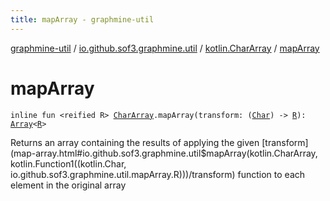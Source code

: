```yaml
---
title: mapArray - graphmine-util
---
```


[graphmine-util](../../index.html) / [io.github.sof3.graphmine.util](../index.html) / [kotlin.CharArray](index.html) / [mapArray](./map-array.html)

# mapArray

`inline fun <reified R> `[`CharArray`](https://kotlinlang.org/api/latest/jvm/stdlib/kotlin/-char-array/index.html)`.mapArray(transform: (`[`Char`](https://kotlinlang.org/api/latest/jvm/stdlib/kotlin/-char/index.html)`) -> `[`R`](map-array.html#R)`): `[`Array`](https://kotlinlang.org/api/latest/jvm/stdlib/kotlin/-array/index.html)`<`[`R`](map-array.html#R)`>`

Returns an array containing the results of applying the given [transform](map-array.html#io.github.sof3.graphmine.util$mapArray(kotlin.CharArray, kotlin.Function1((kotlin.Char, io.github.sof3.graphmine.util.mapArray.R)))/transform) function to each element in the
original array

